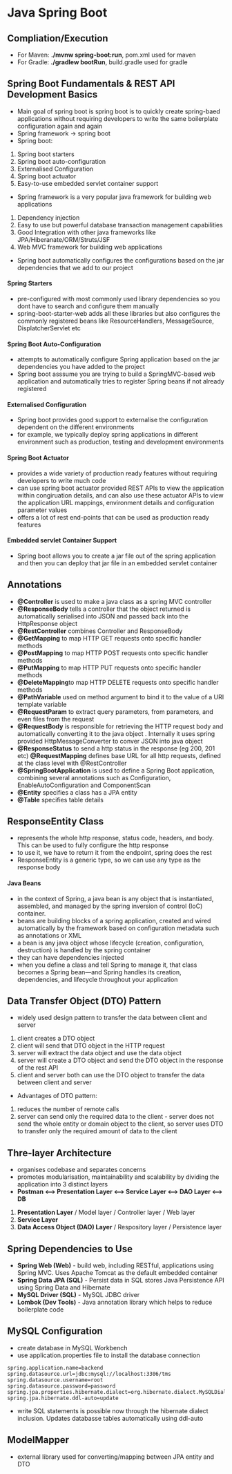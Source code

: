 # Java Spring Boot

## Compliation/Execution
- For Maven: **./mvnw spring-boot:run**, pom.xml used for maven
- For Gradle: **./gradlew bootRun**, build.gradle used for gradle

## Spring Boot Fundamentals & REST API Development Basics
- Main goal of spring boot is spring boot is to quickly create spring-baed applications without requiring developers to write the same boilerplate configuration again and again
- Spring framework -> spring boot
- Spring boot:
1. Spring boot starters
2. Spring boot auto-configuration
3. Externalised Configuration
4. Spring boot actuator
5. Easy-to-use embedded servlet container support
- Spring framework is a very popular java framework for building web applications
1. Dependency injection
2. Easy to use but powerful database transaction management capabilities
3. Good Integration  with other java frameworks like JPA/Hiberanate/ORM/Struts/JSF
4. Web MVC framework for building web applications
- Spring boot automatically configures the configurations based on the jar dependencies that we add to our project

#### Spring Starters
- pre-configured with most commonly used library dependencies so you dont have to search and configure them manually
- spring-boot-starter-web adds all these libraries but also configures the commonly registered beans like ResourceHandlers, MessageSource, DisplatcherServlet etc
#### Spring Boot Auto-Configuration
- attempts to automatically configure Spring application based on the jar dependencies you have added to the project
- Spring boot asssume you are trying to build a SpringMVC-based web application and automatically tries to register Spring beans if not already registered
#### Externalised Configuration
- Spring boot provides good support to externalise the configuration dependent on the different environments
- for example, we typically deploy spring applications in different environment such as production, testing and development environments
#### Spring Boot Actuator
- provides a wide variety of production ready features without requiring developers to write much code
- can use spring boot actuator provided REST APIs to view the application within congiruation details, and can also use these actuator APIs to view the application URL mappings, environment details and configuration parameter values
- offers a lot of rest end-points that can be used as production ready features
#### Embedded servlet Container Support
- Spring boot allows you to create a jar file out of the spring application and then you can deploy that jar file in an embedded servlet container

## Annotations
- **@Controller** is used to make a java class as a spring MVC controller
- **@ResponseBody** tells a controller that the object returned is automatically serialised into JSON and passed back into the HttpResponse object
- **@RestController** combines Controller and ResponseBody
- **@GetMapping** to map HTTP GET requests onto specific handler methods
-  **@PostMapping** to map HTTP POST requests onto specific handler methods
- **@PutMapping** to map HTTP PUT requests onto specific handler methods
- **@DeleteMapping**to map HTTP DELETE requests onto specific handler methods
- **@PathVariable** used on method argument to bind it to the value of a URI template variable
- **@RequestParam** to extract query parameters, from parameters, and even files from the request
- **@RequestBody** is responsible for retrieving the HTTP request body and automatically converting it to the java object . Internally it uses spring provided HttpMessageConverter to conver JSON into java object
- **@ResponseStatus** to send a http status in the response (eg 200, 201 etc)
 **@RequestMapping** defines base URL for all http requests, defined at the class level with @RestController
 - **@SpringBootApplication** is used to define a Spring Boot application, combining several annotations such as Configuration, EnableAutoConfiguration and ComponentScan
 - **@Entity** specifies a class has a JPA entity
 - **@Table** specifies table details

## ResponseEntity Class
- represents the whole http response, status code, headers, and body. This can be used to fully configure the http response
- to use it, we have to return it from the endpoint, spring does the rest
- ResponseEntity is a generic type, so we can use any type as the response body

#### Java Beans
- in the context of Spring, a java bean is any object that is instantiated, assembled, and managed by the spring inversion of control (IoC) container. 
- beans are building blocks of a spring application, created and wired automatically by the framework based on configuration metadata such as annotations or XML
- a bean is any java object whose lifecycle (creation, configuration, destruction) is handled by the spring container
- they can have dependencies injected
- when you define a class and tell Spring to manage it, that class becomes a Spring bean—and Spring handles its creation, dependencies, and lifecycle throughout your application

## Data Transfer Object (DTO) Pattern
- widely used design pattern to transfer the data between client and server
1. client creates a DTO object  
2. client will send that DTO object in the HTTP request 
3. server will extract the data object and use the data object
4. server will create a DTO object and send the DTO object in the response of the rest API
5. client and server both can use the DTO object to transfer the data between client and server
- Advantages of DTO pattern:
1. reduces the number of remote calls
2. server can send only the required data to the client - server does not send the whole entity or domain object to the client, so server uses DTO to transfer only the required amount of data to the client

## Thre-layer Architecture
- organises codebase and separates concerns
- promotes modularisation, maintainability and scalability by dividing the application into 3 distinct layers
- **Postman <--> Presentation Layer <--> Service Layer <--> DAO Layer <--> DB**
1. **Presentation Layer** / Model layer / Controller layer / Web layer
2. **Service Layer** 
3. **Data Access Object (DAO) Layer** / Respository layer / Persistence layer

## Spring Dependencies to Use
- **Spring Web (Web)** -  build web, including RESTful, applications using Spring MVC. Uses Apache Tomcat as the default embedded container
- **Spring Data JPA (SQL)** - Persist data in SQL stores Java Persistence API using Spring Data and Hibernate
- **MySQL Driver (SQL)** - MySQL JDBC driver
- **Lombok (Dev Tools)** - Java annotation library which helps to reduce boilerplate code

## MySQL Configuration
- create database in MySQL Workbench
- use application.properties file to install the database connection
```properties
spring.application.name=backend
spring.datasource.url=jdbc:mysql://localhost:3306/tms
spring.datasource.username=root
spring.datasource.password=password
spring.jpa.properties.hibernate.dialect=org.hibernate.dialect.MySQLDialect
spring.jpa.hibernate.ddl-auto=update
```
- write SQL statements is possible now through the hibernate dialect inclusion. Updates databasse tables automatically using ddl-auto

## ModelMapper
- external library used for converting/mapping between JPA entity and DTO
